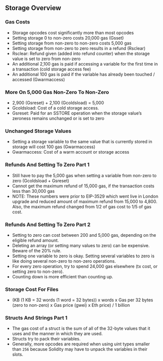 ## Storage Overview

### Gas Costs
- Storage opcodes cost significantly more than most opcodes
- Setting storage 0 to non-zero costs 20,000 gas (Gsset)
- Setting storage from non-zero to non-zero costs 5,000 gas
- Setting storage from non-zero to zero results in a refund (Rsclear)
- Rsclear: Refund given (added into refund counter) when the storage value is set to zero from non-zero
- An additional 2,100 gas is paid if accessing a variable for the first time in a transaction (cold storage access fee)
- An additional 100 gas is paid if the variable has already been touched / accessed (Gwarmaccess)

### More On 5,000 Gas Non-Zero To Non-Zero
- 2,900 (Gsreset) + 2,100 (Gcoldsload) = 5,000
- Gcoldsload: Cost of a cold storage access.
- Gsreset: Paid for an SSTORE operation when the storage value’s zeroness remains unchanged or is set to zero

### Unchanged Storage Values
- Setting a storage variable to the same value that is currently stored in storage will cost 100 gas (Gwarmaccess)
- Gwarmaccess: Cost of a warm account or storage access

### Refunds And Setting To Zero Part 1
- Still have to pay the 5,000 gas when setting a variable from non-zero to zero (Gcoldsload + Gsreset)
- Cannot get the maximum refund of 15,000 gas, if the transaction costs less than 30,000 gas
- NOTE: These numbers were prior to EIP-3529 which went live in London upgrade and reduced amount of maximum refund from
15,000 to 4,800. Also, the maximum refund changed from 1/2 of gas cost to 1/5 of gas cost.

### Refunds And Setting To Zero Part 2
- Setting to zero can cost between 200 and 5,000 gas, depending on the eligible refund amount.
- Deleting an array (or setting many values to zero) can be expensive. Beware of the 20% rule.
- Setting one variable to zero is okay. Setting several variables to zero is like doing several non-zero to non-zero operations.
- For every zero operation, try to spend 24,000 gas elsewhere (tx cost, or setting zero to non-zero).
- Counting down is more efficient than counting up.

### Storage Cost For Files
- (KB (1 KB = 32 words (1 word = 32 bytes)) x words x Gas per 32 bytes (zero to non-zero) x Gas price (gwei) x Eth price) / 1 billion

### Structs And Strings Part 1
- The gas cost of a struct is the sum of all of the 32-byte values that it uses and the manner in which they are used.
- Structs try to pack their variables.
- Generally, more opcodes are required when using uint types smaller than `256` because Solidity may have to unpack the variables in their slots.


